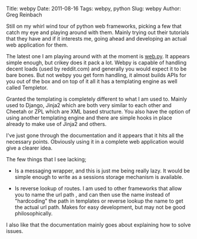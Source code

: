 Title: webpy
Date: 2011-08-16
Tags: webpy, python
Slug: webpy
Author: Greg Reinbach

Still on my whirl wind tour of python web frameworks, picking a few that catch my eye and playing around with them. Mainly trying out their tutorials that they have and if it interests me, going ahead and developing an actual web application for them.

The latest one I am playing around with at the moment is [web.py](http://webpy.org/). It appears simple enough, but crikey does it pack a lot. Webpy is capable of handling decent loads (used by reddit.com) and generally you would expect it to be bare bones. But not webpy you get form handling, it almost builds APIs for you out of the box and on top of it all it has a templating engine as well called Templetor. 

Granted the templating is completely different to what I am used to. Mainly used to Django, Jinja2 which are both very similar to each other and Cheetah or ZPL which are XML based structure. You also have the option of using another templating engine and there are simple hooks in place already to make use of Jinja2 and others.

I've just gone through the documentation and it appears that it hits all the necessary points. Obviously using it in a complete web application would give a clearer idea.  

The few things that I see lacking; 

- Is a messaging wrapper, and this is just me being really lazy. It would be simple enough to write as a sessions storage mechanism is available.  

- Is reverse lookup of routes. I am used to other frameworks that allow you to name the url path , and can then use the name instead of "hardcoding" the path in templates or reverse lookup the name to get the actual url path. Makes for easy development, but may not be good philosophically.


I also like that the documentation mainly goes about explaining how to solve issues.
